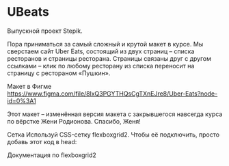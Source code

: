 # UBeats
Выпускной проект Stepik.

Пора приниматься за самый сложный и крутой макет в курсе. Мы сверстаем сайт Uber Eats, состоящий из двух страниц – списка ресторанов и страницы ресторана. 
Страницы связаны друг с другом ссылками – клик по любому ресторану из списка переносит на страницу с рестораном «Пушкин».

Макет в Фигме
https://www.figma.com/file/8lxQ3PGYTHQsCgTXnEJre8/Uber-Eats?node-id=0%3A1

Этот макет – изменённая версия макета с закрывшегося навсегда курса по вёрстке Жени Родионова. Спасибо, Женя!

Сетка
Используй CSS-сетку flexboxgrid2. Чтобы её подключить, просто добавь этот код в head:

<link rel="stylesheet" href="https://unpkg.com/flexboxgrid2@7.2.1/flexboxgrid2.min.css">
Документация по flexboxgrid2


